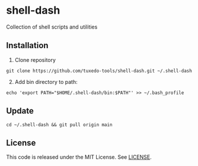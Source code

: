 # shell-dash

Collection of shell scripts and utilities

## Installation

1. Clone repository
```
git clone https://github.com/tuxedo-tools/shell-dash.git ~/.shell-dash
```
2. Add bin directory to path:
```
echo 'export PATH="$HOME/.shell-dash/bin:$PATH"' >> ~/.bash_profile
```

## Update

```
cd ~/.shell-dash && git pull origin main
```

## License

This code is released under the MIT License. See [LICENSE](LICENSE).